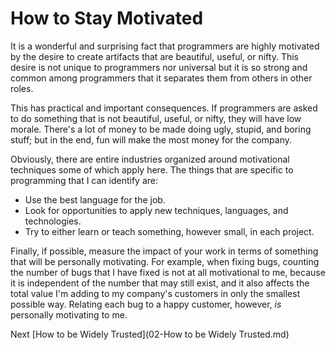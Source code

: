 # How to Stay Motivated
[//]: # (Version:1.0.0)
It is a wonderful and surprising fact that programmers are highly motivated by the desire to create artifacts that are beautiful, useful, or nifty. This desire is not unique to programmers nor universal but it is so strong and common among programmers that it separates them from others in other roles.

This has practical and important consequences. If programmers are asked to do something that is not beautiful, useful, or nifty, they will have low morale. There's a lot of money to be made doing ugly, stupid, and boring stuff; but in the end, fun will make the most money for the company.

Obviously, there are entire industries organized around motivational techniques some of which apply here. The things that are specific to programming that I can identify are:

- Use the best language for the job.
- Look for opportunities to apply new techniques, languages, and technologies.
- Try to either learn or teach something, however small, in each project.

Finally, if possible, measure the impact of your work in terms of something that will be personally motivating. For example, when fixing bugs, counting the number of bugs that I have fixed is not at all motivational to me, because it is independent of the number that may still exist, and it also affects the total value I'm adding to my company's customers in only the smallest possible way. Relating each bug to a happy customer, however, *is* personally motivating to me.

Next [How to be Widely Trusted](02-How to be Widely Trusted.md)
